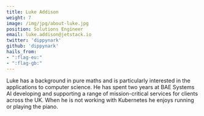 ```yaml
---
title: Luke Addison
weight: 7
image: /img/jpg/about-luke.jpg
position: Solutions Engineer
email: luke.addison@jetstack.io
twitter: 'dippynark'
github: 'dippynark'
hails_from:
- ":flag-eu:"
- ":flag-gb:"
---
```


Luke has a background in pure maths and is particularly interested in the applications to computer science. He has spent two years at BAE Systems AI developing and supporting a range of mission-critical services for clients across the UK. When he is not working with Kubernetes he enjoys running or playing the piano.
